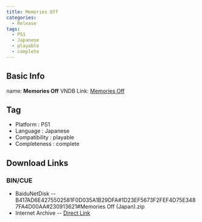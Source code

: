 ```yaml
---
title: Memories Off
categories:
  - Release
tags:
  - PS1
  - Japanese
  - playable
  - complete
---
```

## Basic Info

name: **Memories Off**
VNDB Link: [Memories Off](https://vndb.org/r2196)

## Tag
 - Platform : PS1
 - Language : Japanese
 - Compatibility : playable
 - Completeness : complete

## Download Links
### BIN/CUE
 - BaiduNetDisk
 -- B417AD6E4275502581F0D035A1B29DFA#1D23EF5673F2FEF4D75E3487FA4D00AA#230913621#Memories Off (Japan).zip
 - Internet Archive
 -- [Direct Link](https://archive.org/download/sony_playstation_part3/Memories%20Off%20%28Japan%29.zip)